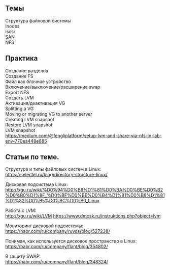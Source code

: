 
## Темы
Структура файловой системы  
Inodes  
iscsi  
SAN  
NFS  

## Практика
Создание разделов  
Создание FS  
Файл как блочное устройство  
Включение/выключение/расширение swap  
Export NFS  
Создать LVM  
Активация/деактивация VG  
Splitting a VG  
Moving or migrating VG to another server  
Creating LVM snapshot  
Restore LVM snapshot  
LVM snapshot  
https://medium.com/@fengliplatform/setup-lvm-and-share-via-nfs-in-lab-env-770ea448e885 

## Статьи по теме.
Структура и типы файловых систем в Linux:  
https://selectel.ru/blog/directory-structure-linux/

Дисковая подсистема Linux:  
http://xgu.ru/wiki/%D0%94%D0%B8%D1%81%D0%BA%D0%BE%D0%B2%D0%B0%D1%8F_%D0%BF%D0%BE%D0%B4%D1%81%D0%B8%D1%81%D1%82%D0%B5%D0%BC%D0%B0_Linux

Работа с LVM:  
http://xgu.ru/wiki/LVM
https://www.dmosk.ru/instruktions.php?object=lvm

Мониторинг дисковой подсистемы:  
https://habr.com/ru/company/ruvds/blog/527238/

Понимая, как используется дисковое пространство в Linux:  
https://habr.com/ru/company/flant/blog/354802/

В защиту SWAP:  
https://habr.com/ru/company/flant/blog/348324/

